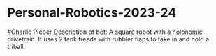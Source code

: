 # Personal-Robotics-2023-24
#Charlie Pieper
Description of bot:
A square robot with a holonomic drivetrain. It uses 2 tank treads with rubbler flaps to take in and hold a triball.

